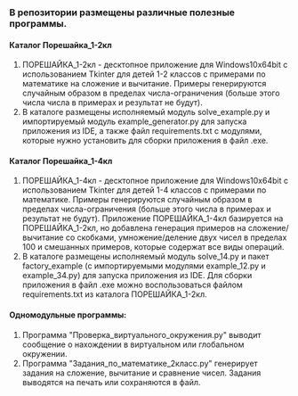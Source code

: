 ### В репозитории размещены различные полезные программы.

#### Каталог Порешайка_1-2кл
1. ПОРЕШАЙКА_1-2кл - десктопное приложение для Windows10x64bit с использованием Tkinter для детей 1-2 классов с примерами по математике на сложение и вычитание. Примеры генерируются случайным образом в пределах числа-ограничения (больше этого числа числа в примерах и результат не будут).
2. В каталоге размещены исполняемый модуль solve_example.py и импортируемый модуль example_generator.py для запуска приложения из IDE, а также файл requirements.txt с модулями, которые нужно установить для сборки приложения в файл .exe.

#### Каталог Порешайка_1-4кл
1. ПОРЕШАЙКА_1-4кл - десктопное приложение для Windows10x64bit с использованием Tkinter для детей 1-4 классов с примерами по математике. Примеры генерируются случайным образом в пределах числа-ограничения (больше этого числа в примерах и результат не будут). Приложение ПОРЕШАЙКА_1-4кл базируется на ПОРЕШАЙКА_1-2кл, но добавлена генерация примеров на сложение/вычитание со скобками, умножение/деление двух чисел в пределах 100 и смешанных примеров, которые содержат все виды операций.
2. В каталоге размещены исполняемый модуль solve_14.py и пакет factory_example (с импортируемыми модулями example_12.py и example_34.py) для запуска приложения из IDE.  Для сборки приложения в файл .exe можно воспользоваться файлом requirements.txt из каталога ПОРЕШАЙКА_1-2кл.

#### Одномодульные программы:

1. Программа "Проверка_виртуального_окружения.py" выводит сообщение о нахождении в виртуальном или глобальном окружении.
2. Программа "Задания_по_математике_2класс.py" генерирует задания на сложение, вычитание и сравнение чисел. Задания выводятся на печать или сохраняются в файл.

